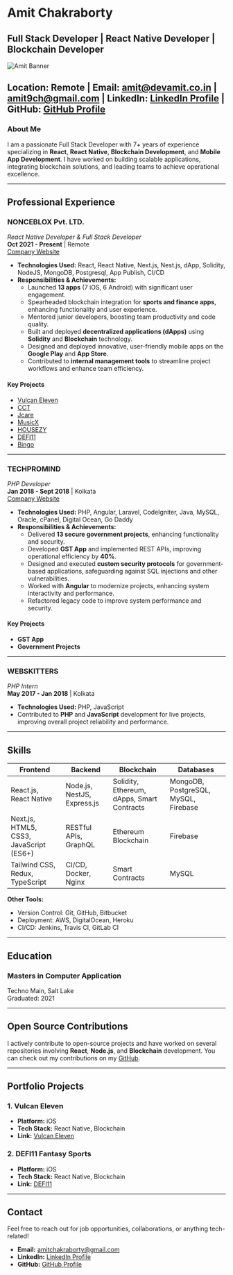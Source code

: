 # **Amit Chakraborty**
## Full Stack Developer | React Native Developer | Blockchain Developer
![Amit Banner](https://devamit.co.in/_next/static/media/my_picture.71397ebb.jpg)

**Location:** Remote | **Email:** amit@devamit.co.in | amit9ch@gmail.com  | **LinkedIn:** [LinkedIn Profile](https://www.linkedin.com/in/devamitch) | **GitHub:** [GitHub Profile](https://github.com/devamitch)  
---

### **About Me**
I am a passionate Full Stack Developer with 7+ years of experience specializing in **React**, **React Native**, **Blockchain Development**, and **Mobile App Development**. I have worked on building scalable applications, integrating blockchain solutions, and leading teams to achieve operational excellence.

---

## **Professional Experience**

### **NONCEBLOX Pvt. LTD.**  
*React Native Developer & Full Stack Developer*  
**Oct 2021 - Present** | Remote  
[Company Website](https://nonceblox.com)

- **Technologies Used:** React, React Native, Next.js, Nest.js, dApp, Solidity, NodeJS, MongoDB, Postgresql, App Publish, CI/CD  
- **Responsibilities & Achievements:**
  - Launched **13 apps** (7 iOS, 6 Android) with significant user engagement.
  - Spearheaded blockchain integration for **sports and finance apps**, enhancing functionality and user experience.
  - Mentored junior developers, boosting team productivity and code quality.
  - Built and deployed **decentralized applications (dApps)** using **Solidity** and **Blockchain** technology.
  - Designed and deployed innovative, user-friendly mobile apps on the **Google Play** and **App Store**.
  - Contributed to **internal management tools** to streamline project workflows and enhance team efficiency.

#### **Key Projects**
- [Vulcan Eleven](https://apps.apple.com/app/vulcan-eleven/id6462420052)  
- [CCT](https://play.google.com/store/apps/details?id=com.nonceblox.cryptocoffetales&hl=en_IE)  
- [Jcare](https://play.google.com/store/apps/details?id=com.nonceblox.jitendrafoundationapp&hl=en_IE)  
- [MusicX](https://apps.apple.com/app/music-x/id6475713772)  
- [HOUSEZY](https://apps.apple.com/app/housezy/id6471949955)  
- [DEFI11](https://apps.apple.com/app/defi11-fantasy-sports-app/id1608967244)  
- [Bingo](https://play.google.com/store/apps/details?id=com.nonceblox.bingo)

---

### **TECHPROMIND**  
*PHP Developer*  
**Jan 2018 - Sept 2018** | Kolkata  
[Company Website](https://techpromind.com)

- **Technologies Used:** PHP, Angular, Laravel, CodeIgniter, Java, MySQL, Oracle, cPanel, Digital Ocean, Go Daddy  
- **Responsibilities & Achievements:**
  - Delivered **13 secure government projects**, enhancing functionality and security.
  - Developed **GST App** and implemented REST APIs, improving operational efficiency by **40%**.
  - Designed and executed **custom security protocols** for government-based applications, safeguarding against SQL injections and other vulnerabilities.
  - Worked with **Angular** to modernize projects, enhancing system interactivity and performance.
  - Refactored legacy code to improve system performance and security.

#### **Key Projects**
- **GST App**
- **Government Projects**

---

### **WEBSKITTERS**  
*PHP Intern*  
**May 2017 - Jan 2018** | Kolkata

- **Technologies Used:** PHP, JavaScript  
- Contributed to **PHP** and **JavaScript** development for live projects, improving overall project reliability and performance.

---

## **Skills**
| **Frontend**           | **Backend**            | **Blockchain**        | **Databases**         |
|------------------------|------------------------|-----------------------|-----------------------|
| React.js, React Native | Node.js, NestJS, Express.js | Solidity, Ethereum, dApps, Smart Contracts | MongoDB, PostgreSQL, MySQL, Firebase |
| Next.js, HTML5, CSS3, JavaScript (ES6+) | RESTful APIs, GraphQL | Ethereum Blockchain | Firebase |
| Tailwind CSS, Redux, TypeScript | CI/CD, Docker, Nginx | Smart Contracts | MySQL |

**Other Tools:**  
- Version Control: Git, GitHub, Bitbucket  
- Deployment: AWS, DigitalOcean, Heroku  
- CI/CD: Jenkins, Travis CI, GitLab CI

---

## **Education**
### **Masters in Computer Application**  
Techno Main, Salt Lake  
Graduated: 2021

---


## **Open Source Contributions**
I actively contribute to open-source projects and have worked on several repositories involving **React**, **Node.js**, and **Blockchain** development. You can check out my contributions on my [GitHub](https://github.com/devamitch).

---

## **Portfolio Projects**

### **1. Vulcan Eleven**  
- **Platform:** iOS  
- **Tech Stack:** React Native, Blockchain  
- **Link:** [Vulcan Eleven](https://apps.apple.com/app/vulcan-eleven/id6462420052)

### **2. DEFI11 Fantasy Sports**  
- **Platform:** iOS  
- **Tech Stack:** React Native, Blockchain  
- **Link:** [DEFI11](https://apps.apple.com/app/defi11-fantasy-sports-app/id1608967244)

---

## **Contact**
Feel free to reach out for job opportunities, collaborations, or anything tech-related!

- **Email:** amitchakraborty@gmail.com  
- **LinkedIn:** [LinkedIn Profile](https://www.linkedin.com/in/devamitch)  
- **GitHub:** [GitHub Profile](https://github.com/devamitch)  



<!--
**devamitch/devamitch** is a ✨ _special_ ✨ repository because its `README.md` (this file) appears on your GitHub profile.

Here are some ideas to get you started:

- 🔭 I’m currently working on ...
- 🌱 I’m currently learning ...
- 👯 I’m looking to collaborate on ...
- 🤔 I’m looking for help with ...
- 💬 Ask me about ...
- 📫 How to reach me: ...
- 😄 Pronouns: ...
- ⚡ Fun fact: ...
-->

